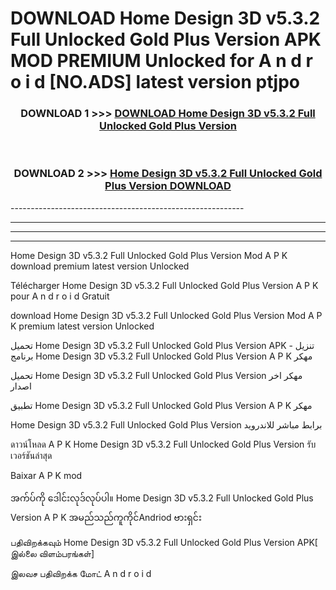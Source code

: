 # DOWNLOAD Home Design 3D v5.3.2 Full Unlocked Gold Plus Version  APK MOD PREMIUM Unlocked for A n d r o i d [NO.ADS] latest version ptjpo 



<div align="center">

<h3>DOWNLOAD 1 >>> <a href="https://getmod2.web.app/?judul=Home Design 3D v5.3.2 Full Unlocked Gold Plus Version ">DOWNLOAD Home Design 3D v5.3.2 Full Unlocked Gold Plus Version </a></h3><br>

<h3>DOWNLOAD 2 >>> <a href="https://getmod2.web.app/?judul=Home Design 3D v5.3.2 Full Unlocked Gold Plus Version ">Home Design 3D v5.3.2 Full Unlocked Gold Plus Version  DOWNLOAD </a></h3>

</div>
----------------------------------------------------------

----------------------------------------------------------

----------------------------------------------------------

----------------------------------------------------------

Home Design 3D v5.3.2 Full Unlocked Gold Plus Version  Mod A P K download premium latest version Unlocked

Télécharger Home Design 3D v5.3.2 Full Unlocked Gold Plus Version  A P K pour A n d r o i d Gratuit

download Home Design 3D v5.3.2 Full Unlocked Gold Plus Version  Mod A P K premium latest version Unlocked

تحميل Home Design 3D v5.3.2 Full Unlocked Gold Plus Version  APK - تنزيل برنامج Home Design 3D v5.3.2 Full Unlocked Gold Plus Version  A P K مهكر

تحميل Home Design 3D v5.3.2 Full Unlocked Gold Plus Version  مهكر اخر اصدار

تطبيق Home Design 3D v5.3.2 Full Unlocked Gold Plus Version  A P K مهكر

Home Design 3D v5.3.2 Full Unlocked Gold Plus Version  برابط مباشر للاندرويد

ดาวน์โหลด A P K Home Design 3D v5.3.2 Full Unlocked Gold Plus Version  รับเวอร์ชันล่าสุด

Baixar A P K mod

အက်ပ်ကို ဒေါင်းလုဒ်လုပ်ပါ။ Home Design 3D v5.3.2 Full Unlocked Gold Plus Version  A P K အမည်သည်ကူကိုင်Andriod ဗားရှင်း

பதிவிறக்கவும் Home Design 3D v5.3.2 Full Unlocked Gold Plus Version  APK[ இல்லை விளம்பரங்கள்] 
 
இலவச பதிவிறக்க மோட் A n d r o i d



